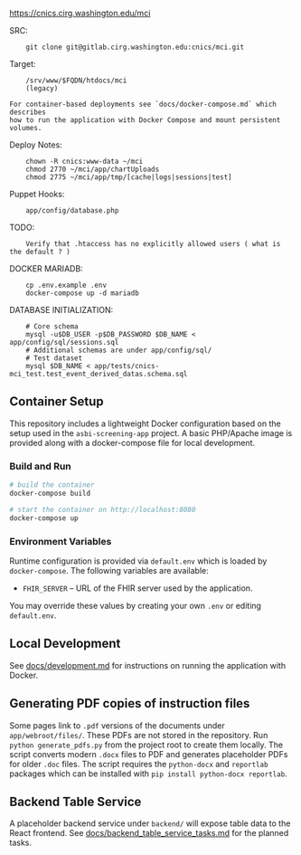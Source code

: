https://cnics.cirg.washington.edu/mci

SRC:

        git clone git@gitlab.cirg.washington.edu:cnics/mci.git

Target:

        /srv/www/$FQDN/htdocs/mci
        (legacy)

    For container-based deployments see `docs/docker-compose.md` which describes
    how to run the application with Docker Compose and mount persistent volumes.

Deploy Notes:

        chown -R cnics:www-data ~/mci
        chmod 2770 ~/mci/app/chartUploads
        chmod 2775 ~/mci/app/tmp/[cache|logs|sessions|test]

Puppet Hooks:

        app/config/database.php

TODO:

        Verify that .htaccess has no explicitly allowed users ( what is the default ? )


DOCKER MARIADB:

        cp .env.example .env
        docker-compose up -d mariadb

DATABASE INITIALIZATION:

        # Core schema
        mysql -u$DB_USER -p$DB_PASSWORD $DB_NAME < app/config/sql/sessions.sql
        # Additional schemas are under app/config/sql/
        # Test dataset
        mysql $DB_NAME < app/tests/cnics-mci_test.test_event_derived_datas.schema.sql
## Container Setup

This repository includes a lightweight Docker configuration based on the setup used in the `asbi-screening-app` project. A basic PHP/Apache image is provided along with a docker-compose file for local development.

### Build and Run

```bash
# build the container
docker-compose build

# start the container on http://localhost:8080
docker-compose up
```

### Environment Variables

Runtime configuration is provided via `default.env` which is loaded by `docker-compose`. The following variables are available:

- `FHIR_SERVER` – URL of the FHIR server used by the application.

You may override these values by creating your own `.env` or editing `default.env`.

## Local Development

See [docs/development.md](docs/development.md) for instructions on running the application with Docker.

## Generating PDF copies of instruction files

Some pages link to `.pdf` versions of the documents under `app/webroot/files/`.
These PDFs are not stored in the repository. Run `python generate_pdfs.py` from
the project root to create them locally. The script converts modern `.docx`
files to PDF and generates placeholder PDFs for older `.doc` files.
The script requires the `python-docx` and `reportlab` packages which can be
installed with `pip install python-docx reportlab`.



## Backend Table Service

A placeholder backend service under `backend/` will expose table data to the React frontend. See [docs/backend_table_service_tasks.md](docs/backend_table_service_tasks.md) for the planned tasks.
